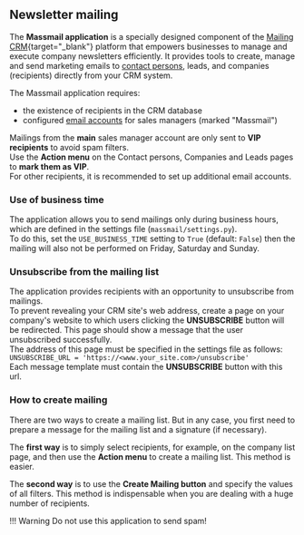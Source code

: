 ## Newsletter mailing

The **Massmail application** is a specially designed component of the [Mailing CRM](https://github.com/DjangoCRM/django-crm){target="_blank"} platform that empowers businesses to manage and execute company newsletters efficiently.
It provides tools to create, manage and send marketing emails to [contact persons](operator_and_sales_manager_roles.md#object-of-company-contact-persons), leads, and companies (recipients) directly from your CRM system.

The Massmail application requires:

- the existence of recipients in the CRM database
- configured [email accounts](setting_up_email_accounts.md) for sales managers (marked "Massmail")

Mailings from the **main** sales manager account are only sent to **VIP recipients** to avoid spam filters.    
Use the **Action menu** on the Contact persons, Companies and Leads pages to **mark them as VIP**.  
For other recipients, it is recommended to set up additional email accounts.

### Use of business time

The application allows you to send mailings only during business hours, which are defined in the settings file (`massmail/settings.py`).  
To do this, set the `USE_BUSINESS_TIME` setting to `True` (default: `False`) then the mailing will also not be performed on Friday, Saturday and Sunday.

### Unsubscribe from the mailing list

The application provides recipients with an opportunity to unsubscribe from mailings.  
To prevent revealing your CRM site's web address, create a page on your company's website to which users clicking the **UNSUBSCRIBE** button will be redirected.
This page should show a message that the user unsubscribed successfully.  
The address of this page must be specified in the settings file as follows:  
`UNSUBSCRIBE_URL = 'https://<www.your_site.com>/unsubscribe'`  
Each message template must contain the **UNSUBSCRIBE** button with this url.


### How to create mailing

There are two ways to create a mailing list.
But in any case, you first need to prepare a message for the mailing list and a signature (if necessary).  

The **first way** is to simply select recipients, for example, on the company list page, and then use the **Action menu** to create a mailing list.
This method is easier.

The **second way** is to use the **Create Mailing button** and specify the values of all filters. This method is indispensable when you are dealing with a huge number of recipients.

!!! Warning
    Do not use this application to send spam!